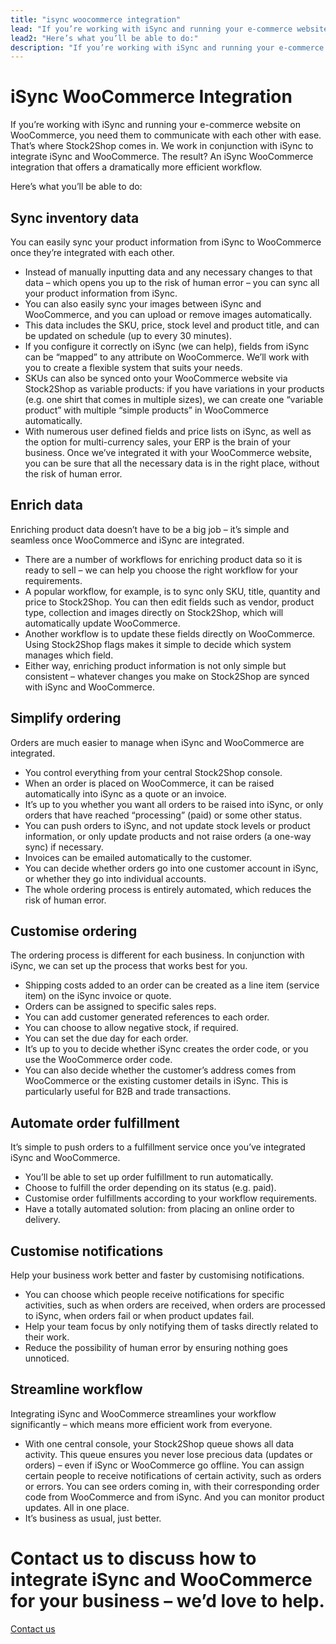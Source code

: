 ```yaml
---
title: "isync woocommerce integration"
lead: "If you’re working with iSync and running your e-commerce website on WooCommerce, you need them to communicate with each other with ease. That’s where Stock2Shop comes in. We work in conjunction with iSync to integrate iSync and WooCommerce. The result? An iSync WooCommerce integration that offers a dramatically more efficient workflow."
lead2: "Here’s what you’ll be able to do:"
description: "If you’re working with iSync and running your e-commerce website on WooCommerce, you need them to communicate with each other with ease. That’s where Stock2Shop comes in. We work in conjunction with iSync to integrate iSync and WooCommerce. The result? An iSync WooCommerce integration that offers a dramatically more efficient workflow."
---
```


iSync WooCommerce Integration
=============================

If you’re working with iSync and running your e-commerce website on WooCommerce, you need them to communicate with each other with ease. That’s where Stock2Shop comes in. We work in conjunction with iSync to integrate iSync and WooCommerce. The result? An iSync WooCommerce integration that offers a dramatically more efficient workflow.  
  
Here’s what you’ll be able to do:

Sync inventory data
-------------------

You can easily sync your product information from iSync to WooCommerce once they’re integrated with each other.

*   Instead of manually inputting data and any necessary changes to that data – which opens you up to the risk of human error – you can sync all your product information from iSync.
*   You can also easily sync your images between iSync and WooCommerce, and you can upload or remove images automatically.
*   This data includes the SKU, price, stock level and product title, and can be updated on schedule (up to every 30 minutes).
*   If you configure it correctly on iSync (we can help), fields from iSync can be “mapped” to any attribute on WooCommerce. We’ll work with you to create a flexible system that suits your needs.
*   SKUs can also be synced onto your WooCommerce website via Stock2Shop as variable products: if you have variations in your products (e.g. one shirt that comes in multiple sizes), we can create one “variable product” with multiple “simple products” in WooCommerce automatically.
*   With numerous user defined fields and price lists on iSync, as well as the option for multi-currency sales, your ERP is the brain of your business. Once we’ve integrated it with your WooCommerce website, you can be sure that all the necessary data is in the right place, without the risk of human error.

Enrich data
-----------

Enriching product data doesn’t have to be a big job – it’s simple and seamless once WooCommerce and iSync are integrated.

*   There are a number of workflows for enriching product data so it is ready to sell – we can help you choose the right workflow for your requirements.
*   A popular workflow, for example, is to sync only SKU, title, quantity and price to Stock2Shop. You can then edit fields such as vendor, product type, collection and images directly on Stock2Shop, which will automatically update WooCommerce.
*   Another workflow is to update these fields directly on WooCommerce. Using Stock2Shop flags makes it simple to decide which system manages which field.
*   Either way, enriching product information is not only simple but consistent – whatever changes you make on Stock2Shop are synced with iSync and WooCommerce.

Simplify ordering
-----------------

Orders are much easier to manage when iSync and WooCommerce are integrated.

*   You control everything from your central Stock2Shop console.
*   When an order is placed on WooCommerce, it can be raised automatically into iSync as a quote or an invoice.
*   It’s up to you whether you want all orders to be raised into iSync, or only orders that have reached “processing” (paid) or some other status.
*   You can push orders to iSync, and not update stock levels or product information, or only update products and not raise orders (a one-way sync) if necessary.
*   Invoices can be emailed automatically to the customer.
*   You can decide whether orders go into one customer account in iSync, or whether they go into individual accounts.
*   The whole ordering process is entirely automated, which reduces the risk of human error.

Customise ordering
------------------

The ordering process is different for each business. In conjunction with iSync, we can set up the process that works best for you.

*   Shipping costs added to an order can be created as a line item (service item) on the iSync invoice or quote.
*   Orders can be assigned to specific sales reps.
*   You can add customer generated references to each order.
*   You can choose to allow negative stock, if required.
*   You can set the due day for each order.
*   It’s up to you to decide whether iSync creates the order code, or you use the WooCommerce order code.
*   You can also decide whether the customer’s address comes from WooCommerce or the existing customer details in iSync. This is particularly useful for B2B and trade transactions.

Automate order fulfillment
--------------------------

It’s simple to push orders to a fulfillment service once you’ve integrated iSync and WooCommerce.

*   You’ll be able to set up order fulfillment to run automatically.
*   Choose to fulfill the order depending on its status (e.g. paid).
*   Customise order fulfillments according to your workflow requirements.
*   Have a totally automated solution: from placing an online order to delivery.

Customise notifications
-----------------------

Help your business work better and faster by customising notifications.

*   You can choose which people receive notifications for specific activities, such as when orders are received, when orders are processed to iSync, when orders fail or when product updates fail.
*   Help your team focus by only notifying them of tasks directly related to their work.
*   Reduce the possibility of human error by ensuring nothing goes unnoticed.

Streamline workflow
-------------------

Integrating iSync and WooCommerce streamlines your workflow significantly – which means more efficient work from everyone.

*   With one central console, your Stock2Shop queue shows all data activity. This queue ensures you never lose precious data (updates or orders) – even if iSync or WooCommerce go offline. You can assign certain people to receive notifications of certain activity, such as orders or errors. You can see orders coming in, with their corresponding order code from WooCommerce and from iSync. And you can monitor product updates. All in one place.
*   It’s business as usual, just better.

Contact us to discuss how to integrate iSync and WooCommerce for your business – we’d love to help.
===================================================================================================

[Contact us](/contact-us "Contact Stock2Shop")